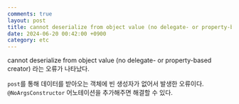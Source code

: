 ```yaml
---
comments: true
layout: post
title: cannot deserialize from object value (no delegate- or property-based creator) 해결
date: 2024-06-20 00:42:00 +0900
category: etc
---
```


cannot deserialize from object value (no delegate- or property-based creator) 라는 오류가 나타났다.

```post```를 통해 데이터를 받아오는 객체에 빈 생성자가 없어서 발생한 오류이다. ```@NoArgsConstructor``` 어노테이션을 추가해주면 해결할 수 있다.